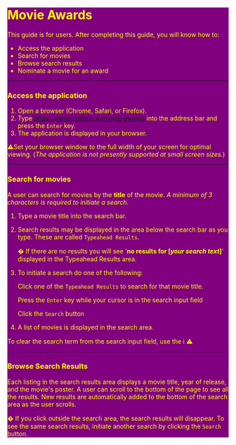 <div style="background-color: purple; color: yellow;">

# Movie Awards
This guide is for users. After completing this guide, you will know how to:
* Access the application
* Search for movies
* Browse search results
* Nominate a movie for an award
---

### Access the application
1. Open a browser (Chrome, Safari, or Firefox).
2. Type https://esmith.github.io/movie-awards into the address bar and press the `Enter` key.
3. The application is displayed in your browser.

:warning:Set your browser window to the full width of your screen for optimal viewing. (_The application is not presently supported at small screen sizes._)

---
### Search for movies
A user can search for movies by the **title** of the movie. _A minimum of 3 characters is required to initiate a search._
1. Type a movie title into the search bar. 
2. Search results may be displayed in the area below the search bar as you type. These are called `Typeahead Results`. 
    
     &#6552010; If there are no results you will see '**no results for [_your search text_]**' displayed in the Typeahead Results area.  
3. To initiate a search do one of the following:

   Click one of the `Typeahead Results` to search for that movie title.

   Press the `Enter` key while your cursor is in the search input field
   
   Click the `Search` button
4. A list of movies is displayed in the search area.

To clear the search term from the search input field, use the :information_source: :warning:

---
### Browse Search Results

Each listing in the search results area displays a movie title, year of release, and the movie's poster. A user can scroll to the bottom of the page to see all the results. New results are automatically added to the bottom of the search area as the user scrolls.

&#6552010; If you click outside the search area, the search results will disappear. To see the same search results, initiate another search by clicking the `Search` button.

</div>
